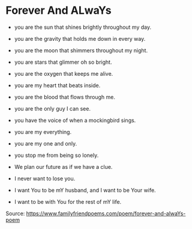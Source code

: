 # Forever And ALwaYs

* you are the sun that shines brightly throughout my day.
* you are the gravity that holds me down in every way.
* you are the moon that shimmers throughout my night.
* you are stars that glimmer oh so bright.

* you are the oxygen that keeps me alive.
* you are my heart that beats inside.
* you are the blood that flows through me.
* you are the only guy I can see.
* you have the voice of when a mockingbird sings.
* you are my everything.

* you are my one and only.
* you stop me from being so lonely.
* We plan our future as if we have a clue.
* I never want to lose you.
* I want You to be mY husband, and I want to be Your wife.
* I want to be with You for the rest of mY life.

Source: https://www.familyfriendpoems.com/poem/forever-and-alwaYs-poem
